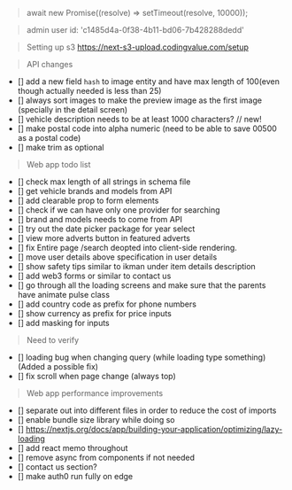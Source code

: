 > await new Promise((resolve) => setTimeout(resolve, 10000));

> admin user id: 'c1485d4a-0f38-4b11-bd06-7b428288dedd'

> Setting up s3
> https://next-s3-upload.codingvalue.com/setup

> API changes

-   [] add a new field `hash` to image entity and have max length of 100(even though actually needed is less than 25)
-   [] always sort images to make the preview image as the first image (specially in the detail screen)
-   [] vehicle description needs to be at least 1000 characters?
// new!
-   [] make postal code into alpha numeric (need to be able to save 00500 as a postal code)
-   [] make trim as optional

> Web app todo list

-   [] check max length of all strings in schema file
-   [] get vehicle brands and models from API
-   [] add clearable prop to form elements
-   [] check if we can have only one provider for searching
-   [] brand and models needs to come from API
-   [] try out the date picker package for year select
-   [] view more adverts button in featured adverts
-   [] fix Entire page /search deopted into client-side rendering.
-   [] move user details above specification in user details
-   [] show safety tips similar to ikman under item details description
-   [] add web3 forms or similar to contact us
-   [] go through all the loading screens and make sure that the parents have animate pulse class
-   [] add country code as prefix for phone numbers
-   [] show currency as prefix for price inputs
-   [] add masking for inputs

> Need to verify
-   [] loading bug when changing query (while loading type something) (Added a possible fix)
-   [] fix scroll when page change (always top)

> Web app performance improvements

-   [] separate out into different files in order to reduce the cost of imports
-   [] enable bundle size library while doing so
-   [] https://nextjs.org/docs/app/building-your-application/optimizing/lazy-loading
-   [] add react memo throughout
-   [] remove async from components if not needed
-   [] contact us section?
-   [] make auth0 run fully on edge

